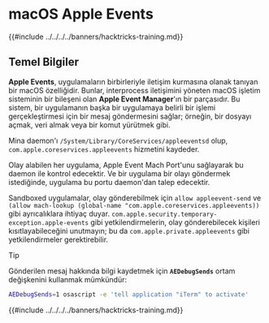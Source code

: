 # macOS Apple Events

{{#include ../../../../banners/hacktricks-training.md}}

## Temel Bilgiler

**Apple Events**, uygulamaların birbirleriyle iletişim kurmasına olanak tanıyan bir macOS özelliğidir. Bunlar, interprocess iletişimini yöneten macOS işletim sisteminin bir bileşeni olan **Apple Event Manager**'ın bir parçasıdır. Bu sistem, bir uygulamanın başka bir uygulamaya belirli bir işlemi gerçekleştirmesi için bir mesaj göndermesini sağlar; örneğin, bir dosyayı açmak, veri almak veya bir komut yürütmek gibi.

Mina daemon'ı `/System/Library/CoreServices/appleeventsd` olup, `com.apple.coreservices.appleevents` hizmetini kaydeder.

Olay alabilen her uygulama, Apple Event Mach Port'unu sağlayarak bu daemon ile kontrol edecektir. Ve bir uygulama bir olayı göndermek istediğinde, uygulama bu portu daemon'dan talep edecektir.

Sandboxed uygulamalar, olay gönderebilmek için `allow appleevent-send` ve `(allow mach-lookup (global-name "com.apple.coreservices.appleevents))` gibi ayrıcalıklara ihtiyaç duyar. `com.apple.security.temporary-exception.apple-events` gibi yetkilendirmelerin, olay gönderebilecek kişileri kısıtlayabileceğini unutmayın; bu da `com.apple.private.appleevents` gibi yetkilendirmeler gerektirebilir.

> [!TIP]
> Gönderilen mesaj hakkında bilgi kaydetmek için **`AEDebugSends`** ortam değişkenini kullanmak mümkündür:
>
> ```bash
> AEDebugSends=1 osascript -e 'tell application "iTerm" to activate'
> ```

{{#include ../../../../banners/hacktricks-training.md}}
